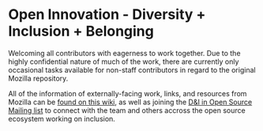 # Open Innovation - Diversity + Inclusion + Belonging

Welcoming all contributors with eagerness to work together. Due to the highly confidential nature of much of the work, there are currently only occasional tasks available for non-staff contributors in regard to the original Mozilla repository. 

All of the information of externally-facing work, links, and resources from Mozilla can be [found on this wiki](https://wiki.mozilla.org/Diversity_and_Inclusion_for_Communities_and_Contributors), as well as joining the [D&I in Open Source Mailing list](https://groups.google.com/forum/#!forum/diversity--inclusion-in-open-source) to connect with the team and others accross the open source ecosystem working on inclusion.
